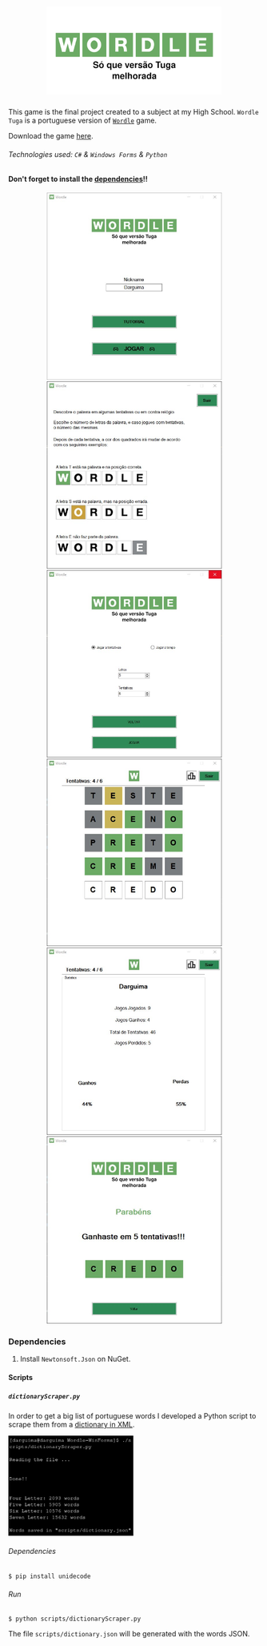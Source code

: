 <h1 align="center">
	<a href="https://github.com/Darguima/Wordle-WinForms">
		<img alt="Wordle" src="./assets/wordleLogo.png" width="350px">
	</a>
</h1>

This game is the final project created to a subject at my High School. `Wordle Tuga` is a portuguese version of [`Wordle`](https://www.nytimes.com/games/wordle/index.html) game.

Download the game [here](https://github.com/Darguima/Wordle-WinForms/releases/tag/v1.1.1).

###### Technologies used: `C#` & `Windows Forms` & `Python`

#### Don't forget to install the [dependencies](#dependencies)!!

<p align="center">
	<img src="./assets/LandingPage.jpg" width="350px"/>
	<img src="./assets/TutorialPage.jpg" width="350px"/>
	<img src="./assets/OptionsPage.jpg" width="350px"/>
	<img src="./assets/GamePage.jpg" width="350px"/>
	<img src="./assets/StatisticsPage.jpg" width="350px"/>
	<img src="./assets/ScorePage.jpg" width="350px"/>
</p>

### Dependencies

1. Install `Newtonsoft.Json` on NuGet.

#### Scripts
##### `dictionaryScraper.py`

In order to get a big list of portuguese words I developed a Python script to scrape them from a [dictionary in XML](https://dicionario-aberto.net/recursos).

<img src="./assets/dictionaryScraper.png" width="250px"/>

###### Dependencies

```console
$ pip install unidecode
```

###### Run

```console
$ python scripts/dictionaryScraper.py
```

The  file `scripts/dictionary.json` will be generated with the words JSON.
